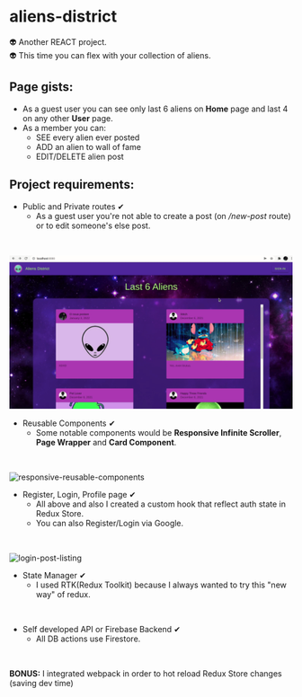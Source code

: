 # aliens-district
👽 Another REACT project.  
👽 This time you can flex with your collection of aliens.

## Page gists:
- As a guest user you can see only last 6 aliens on **Home** page and last 4 on any other **User** page.
- As a member you can:
    - SEE every alien ever posted
    - ADD an alien to wall of fame
    - EDIT/DELETE alien post

## Project requirements: 
- Public and Private routes &#10004;
    - As a guest user you're not able to create a post (on */new-post* route) or to edit someone's else post. 
<br/>

![403-guest-new-post](frontend/docs/403-guest-new-post.gif)

- Reusable Components &#10004;
    - Some notable components would be **Responsive Infinite Scroller**, **Page Wrapper** and **Card Component**.
<br/>

![responsive-reusable-components](frontend/docs/responsive-reusable-components.gif)

- Register, Login, Profile page &#10004;
    - All above and also I created a custom hook that reflect auth state in Redux Store.
    - You can also Register/Login via Google.
<br/>

![login-post-listing](frontend/docs/login-post-listing.gif)

- State Manager &#10004;
    - I used RTK(Redux Toolkit) because I always wanted to try this "new way" of redux.  
<br/>

- Self developed API or Firebase Backend &#10004;
    - All DB actions use Firestore.
<br/>

**BONUS:** I integrated webpack in order to hot reload Redux Store changes (saving dev time)
